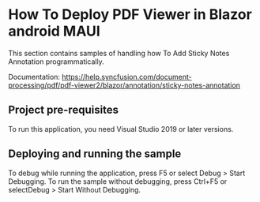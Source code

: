 # How To Deploy PDF Viewer in Blazor android MAUI

This section contains samples of handling how To Add Sticky Notes Annotation programmatically.

Documentation: https://help.syncfusion.com/document-processing/pdf/pdf-viewer2/blazor/annotation/sticky-notes-annotation

## Project pre-requisites
To run this application, you need Visual Studio 2019 or later versions.

## Deploying and running the sample
To debug while running the application, press F5 or select Debug > Start Debugging. To run the sample without debugging, press Ctrl+F5 or selectDebug > Start Without Debugging.